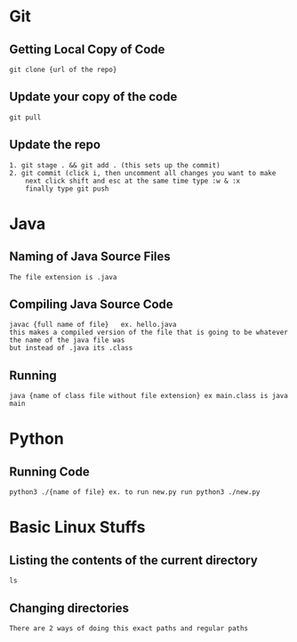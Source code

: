 # Git #
## Getting Local Copy of Code ##
    git clone {url of the repo}
## Update your copy of the code ##
    git pull
## Update the repo ##
    1. git stage . && git add . (this sets up the commit)
    2. git commit (click i, then uncomment all changes you want to make
        next click shift and esc at the same time type :w & :x
        finally type git push
# Java #
## Naming of Java Source Files ##
    The file extension is .java
## Compiling Java Source Code ##
    javac {full name of file}   ex. hello.java
    this makes a compiled version of the file that is going to be whatever the name of the java file was
    but instead of .java its .class
## Running ##
    java {name of class file without file extension} ex main.class is java main
# Python #
## Running Code ##
    python3 ./{name of file} ex. to run new.py run python3 ./new.py

# Basic Linux Stuffs #
## Listing the contents of the current directory ##
    ls
## Changing directories ##
    There are 2 ways of doing this exact paths and regular paths